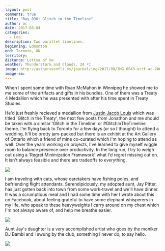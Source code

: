 ```yaml
---
layout: post
comments: true
title: "Day 096: Glitch in the Timeline"
author: ac
date: 2017-08-04
categories:
  - Log
description: Two parallel timelines.
beginning: Edmonton
end: Toronto, ON
territory: 
distance: Lottsa of km
weather: Thunderstorm and Clouds, 24 ºC
image: http://astheravenfli.es/journal/img/2017/08/IMG_6043-atrf-ac-2000-web.jpg
image-sm:
---
```


When I spent some time with Ryan McMahon in Winnipeg he showed me to me some of the artifacts and gifts in his bundles. One of them was a Treaty 4 Medallion which he was presented with after his time spent in Treaty Studies. 

He'd just freshly recieved a medallion from [Justin Jacob Louis](https://www.sectionthirtyfive.com/) which was titled 'Glitch in the Treaty', the next few posts from Jonathon and me should be taken with a similar 'Glitch in the Timeline' or #GlitchInTheTimeline theme. I'm flying back to Toronto for a few days (or so I thought) to attend a wedding. It'll be pretty jam-packed but there is an exhibit at the Art Gallery of Ontario which a friend of mine co-curated which I'm hoping to attend as well. Over the years working on projects, I've learned to give myself wiggle room to balance presence over productivity. In the long run, I try to weigh out using a 'Regret Minimization Framework' what I'd regret missing out on. It isn't always feasible and there are tradeoffs to everything.

<img src="http://astheravenfli.es/journal/img/2017/08/IMG_6053-atrf-ac-2000-web.jpg">

I am traveling with cats, whose caretakers have fishing poles, and befriending flight attendants. Serendipidously, my adopted aunt, Jay Pitter, has just gotten back into town from some work-travel and we'll have dinner. It was a scrumptious meal and I had some time with her I wrote about this on Facebook, about feeling grateful to have some elephant whisperers in my life, who speak to these heavyweights I carry around on my chest which I'm not always aware of, and help me breathe easier.

<img src="http://astheravenfli.es/journal/img/2017/08/IMG_6084-atrf-ac-2000-web.jpg">

Aunt Jay's daughter is a very accomplished artist who goes by the moniker DJ Bambi and I swung by the club, something I never do, to say hello. 

<img src="http://astheravenfli.es/journal/img/2017/08/IMG_6104-atrf-ac-2000-web.jpg">
